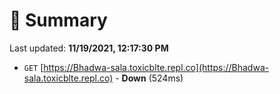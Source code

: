 # 📖 Summary
Last updated: **11/19/2021, 12:17:30 PM**

- `GET` [https://Bhadwa-sala.toxicblte.repl.co](https://Bhadwa-sala.toxicblte.repl.co) - **Down** (524ms)
